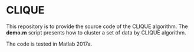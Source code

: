# CLIQUE

This repository is to provide the source code of the CLIQUE algorithm. The **demo.m** script presents how to cluster a set of data by CLIQUE algorithm.

The code is tested in Matlab 2017a.